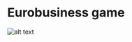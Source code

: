 # Eurobusiness game 

![alt text](https://ibb.co/jFbjZ6][img]https://thumb.ibb.co/jFbjZ6/screen.png)
